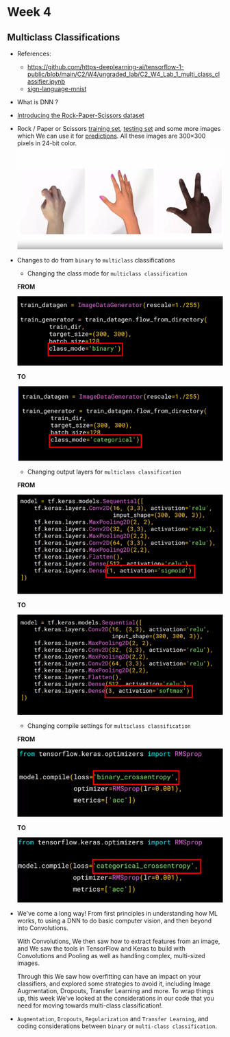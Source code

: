 # Week 4

## Multiclass Classifications

* References:

    * https://github.com/https-deeplearning-ai/tensorflow-1-public/blob/main/C2/W4/ungraded_lab/C2_W4_Lab_1_multi_class_classifier.ipynb
    * [sign-language-mnist](https://www.kaggle.com/datamunge/sign-language-mnist)

* What is DNN ?
* [Introducing the Rock-Paper-Scissors dataset](http://www.laurencemoroney.com/rock-paper-scissors-dataset/)
* Rock / Paper or Scissors [training set](https://storage.googleapis.com/laurencemoroney-blog.appspot.com/rps.zip), [testing set](https://storage.googleapis.com/laurencemoroney-blog.appspot.com/rps-test-set.zip) and some more images which We can use it for [predictions](https://storage.googleapis.com/laurencemoroney-blog.appspot.com/rps-validation.zip). All these images are 300×300 pixels in 24-bit color.
    ![Rock_Paper_Scissors_Dataset](/img/C2/C2_Week_4_Rock_Paper_Scissors_Dataset.png)
* Changes to do from `binary` to `multiclass` classifications
    
    * Changing the class mode for `multiclass classification`

    **FROM**

    ![Binary Classification](/img/C2/C2_Week_4_Binary.png)

    **TO**

    ![Multiclass Classification](/img/C2/C2_Week_4_Categorical.png)

    * Changing output layers for `multiclass classification`
    
    **FROM**
    
    ![Sigmoid](/img/C2/C2_Week_4_Sigmoid.png)

    **TO**

    ![Sigmoid](/img/C2/C2_Week_4_Softmax.png)

    * Changing compile settings for `multiclass classification`
    
    **FROM**

    ![Binary_Crossentropy](/img/C2/C2_Week_4_Binary_Crossentropy.png)
    
    **TO**

    ![Sigmoid](/img/C2/C2_Week_4_Categorical_Crossentropy.png)

* We've come a long way! From first     principles in understanding how ML works, to using a DNN to do basic computer vision, and then beyond into Convolutions.

    With Convolutions, We then saw how to extract features from an image, and We saw the tools in TensorFlow and Keras to build with Convolutions and Pooling as well as handling complex, multi-sized images.

    Through this We saw how overfitting can have an impact on your classifiers, and explored some strategies to avoid it, including Image Augmentation, Dropouts, Transfer Learning and more. To wrap things up, this week We've looked at the considerations in our code that you need for moving towards multi-class classification!.

* `Augmentation`, `Dropouts`, `Regularization` and `Transfer Learning`, and coding considerations between `binary` or `multi-class classification`.